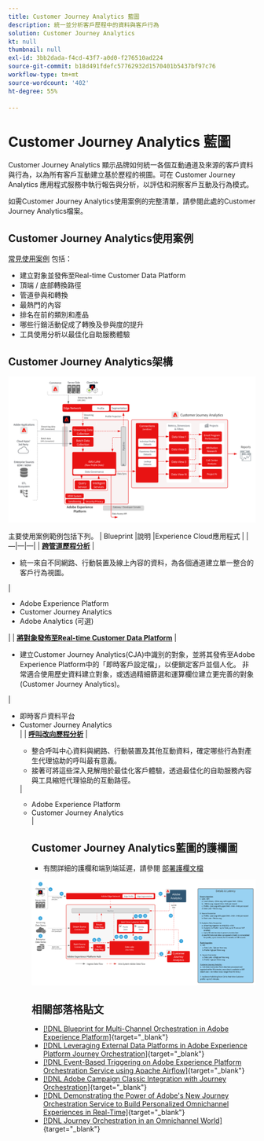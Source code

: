 ```yaml
---
title: Customer Journey Analytics 藍圖
description: 統一並分析客戶歷程中的資料與客戶行為
solution: Customer Journey Analytics
kt: null
thumbnail: null
exl-id: 3bb2dada-f4cd-43f7-a0d0-f276510ad224
source-git-commit: b18d491fdefc57762932d1570401b5437bf97c76
workflow-type: tm+mt
source-wordcount: '402'
ht-degree: 55%

---
```


# Customer Journey Analytics 藍圖

Customer Journey Analytics 顯示品牌如何統一各個互動通道及來源的客戶資料與行為，以為所有客戶互動建立基於歷程的視圖。可在 Customer Journey Analytics 應用程式服務中執行報告與分析，以評估和洞察客戶互動及行為模式。

如需Customer Journey Analytics使用案例的完整清單，請參閱此處的Customer Journey Analytics檔案。

## Customer Journey Analytics使用案例

[常見使用案例](https://experienceleague.adobe.com/docs/analytics-platform/using/cja-usecases/cja-usecases.html?lang=en) 包括：

* 建立對象並發佈至Real-time Customer Data Platform
* 頂端 / 底部轉換路徑
* 管道參與和轉換
* 最熱門的內容
* 排名在前的類別和產品
* 哪些行銷活動促成了轉換及參與度的提升
* 工具使用分析以最佳化自助服務體驗

## Customer Journey Analytics架構

![架構圖](assets/CJA.svg)

主要使用案例範例包括下列。
| Blueprint |說明 |Experience Cloud應用程式 | |—|—|—| | **[跨管道歷程分析](https://experienceleague.adobe.com/docs/analytics-platform/using/cja-usecases/cross-channel.html)**  | <ul><li>統一來自不同網路、行動裝置及線上內容的資料，為各個通道建立單一整合的客戶行為視圖。</li></ul> | <ul><li>Adobe Experience Platform</li><li>Customer Journey Analytics</li><li>Adobe Analytics (可選)</li></ul>| | **[將對象發佈至Real-time Customer Data Platform](https://experienceleague.adobe.com/docs/analytics-platform/using/cja-components/audiences/publish.html)** | <ul><li>建立Customer Journey Analytics(CJA)中識別的對象，並將其發佈至Adobe Experience Platform中的「即時客戶設定檔」，以便鎖定客戶並個人化。 非常適合使用歷史資料建立對象，或透過精細篩選和運算欄位建立更完善的對象(Customer Journey Analytics)。</li></ul> | <ul><li>即時客戶資料平台</li><li>Customer Journey Analytics</li> |
| **[呼叫改向歷程分析](https://experienceleague.adobe.com/docs/analytics-platform/using/cja-usecases/call-center.html)** | <ul><li>整合呼叫中心資料與網路、行動裝置及其他互動資料，確定哪些行為對產生代理協助的呼叫最有意義。</li><li>接著可將這些深入見解用於最佳化客戶體驗，透過最佳化的自助服務內容與工具縮短代理協助的互動路徑。  </li></ul> | <ul><li>Adobe Experience Platform</li><li>Customer Journey Analytics</li> |

## Customer Journey Analytics藍圖的護欄圖

* 有關詳細的護欄和端到端延遲，請參閱 [部署護欄文檔](../experience-platform/deployment/guardrails.md)

![護欄圖](../experience-platform/assets/CJA_guardrails.svg)

## 相關部落格貼文

* [[!DNL Blueprint for Multi-Channel Orchestration in Adobe Experience Platform]](https://medium.com/adobetech/blueprint-for-multi-channel-orchestration-in-adobe-experience-platform-c68317e94184){target="_blank"}
* [[!DNL Leveraging External Data Platforms in Adobe Experience Platform Journey Orchestration]](https://medium.com/adobetech/leveraging-external-data-platforms-in-adobe-experience-platform-journey-orchestration-54fc6134fe17){target="_blank"}
* [[!DNL Event-Based Triggering on Adobe Experience Platform Orchestration Service using Apache Airflow]](https://medium.com/adobetech/event-based-triggering-on-adobe-experience-platform-orchestration-service-using-apache-airflow-8607b28251f1){target="_blank"}
* [[!DNL Adobe Campaign Classic Integration with Journey Orchestration]](https://medium.com/adobetech/adobe-campaign-classic-integration-with-journey-orchestration-ae577653281){target="_blank"}
* [[!DNL Demonstrating the Power of Adobe's New Journey Orchestration Service to Build Personalized Omnichannel Experiences in Real-Time]](https://medium.com/adobetech/demonstrating-the-power-of-adobes-new-journey-orchestration-service-to-build-personalized-aa60d88cd34){target="_blank"}
* [[!DNL Journey Orchestration in an Omnichannel World]](https://medium.com/adobetech/journey-orchestration-in-an-omnichannel-world-3a2d32d556d9){target="_blank"}
